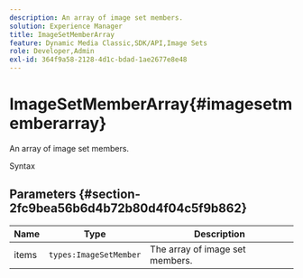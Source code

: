 ```yaml
---
description: An array of image set members.
solution: Experience Manager
title: ImageSetMemberArray
feature: Dynamic Media Classic,SDK/API,Image Sets
role: Developer,Admin
exl-id: 364f9a58-2128-4d1c-bdad-1ae2677e8e48
---
```

# ImageSetMemberArray{#imagesetmemberarray}

An array of image set members.

 Syntax 

## Parameters {#section-2fc9bea56b6d4b72b80d4f04c5f9b862}

|  Name  | Type  | Description  |
|---|---|---|
|  items  | `types:ImageSetMember`  | The array of image set members.  |
